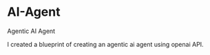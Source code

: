 # AI-Agent
Agentic AI Agent

I created a blueprint of creating an agentic ai agent using openai API. 
